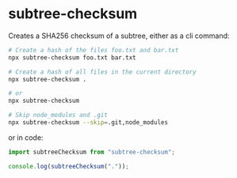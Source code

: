 # subtree-checksum

Creates a SHA256 checksum of a subtree, either as a cli command:

```bash
# Create a hash of the files foo.txt and bar.txt
npx subtree-checksum foo.txt bar.txt

# Create a hash of all files in the current directory
npx subtree-checksum .

# or
npx subtree-checksum

# Skip node_modules and .git
npx subtree-checksum --skip=.git,node_modules
```

or in code:

```javascript
import subtreeChecksum from "subtree-checksum";

console.log(subtreeChecksum("."));
```

